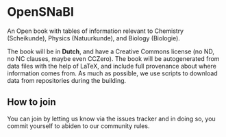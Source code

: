 # OpenSNaBI
An Open book with tables of information relevant to Chemistry (Scheikunde), Physics (Natuurkunde), and Biology (Biologie).

The book will be in **Dutch**, and have a Creative Commons license (no ND, no NC clauses, maybe even
CCZero). The book will be autogenerated from data files with the help of LaTeX, and include full provenance
about where information comes from. As much as possible, we use scripts to download data from repositories
during the building.

## How to join
You can join by letting us know via the issues tracker and in doing so, you commit yourself to abiden to our community rules.

